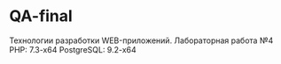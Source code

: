 # QA-final
Технологии разработки WEB-приложений. Лабораторная работа №4
PHP: 7.3-x64
PostgreSQL: 9.2-x64
